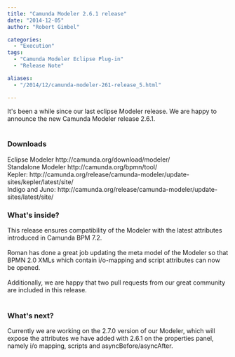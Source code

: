 ```yaml
---
title: "Camunda Modeler 2.6.1 release"
date: "2014-12-05"
author: "Robert Gimbel"

categories:
  - "Execution"
tags:
  - "Camunda Modeler Eclipse Plug-in"
  - "Release Note"

aliases:
  - "/2014/12/camunda-modeler-261-release_5.html"

---
```


<div>
It's been a while since our last eclipse Modeler release. We are happy to announce the new Camunda Modeler release 2.6.1.<br />
<br />
<h3>
Downloads</h3>
Eclipse Modeler&nbsp;http://camunda.org/download/modeler/<br />
Standalone Modeler&nbsp;http://camunda.org/bpmn/tool/<br />
Kepler: http://camunda.org/release/camunda-modeler/update-sites/kepler/latest/site/<br />
Indigo and Juno: http://camunda.org/release/camunda-modeler/update-sites/latest/site/<br />
<h3>
What's inside?</h3>
This release ensures compatibility of the Modeler with the latest attributes introduced in Camunda BPM 7.2.<br />
<br />
Roman has done a great job updating the meta model of the Modeler so that BPMN 2.0 XMLs which contain i/o-mapping and script attributes can now be opened.<br />
<br />
Additionally, we are happy that two pull requests from our great community are included in this release.<br />
<br />
<h3>
What's next?</h3>
<div>
Currently we are working on the 2.7.0 version of our Modeler, which will expose the attributes we have added with 2.6.1 on the properties panel, namely i/o mapping, scripts and asyncBefore/asyncAfter.&nbsp;</div>

</div>